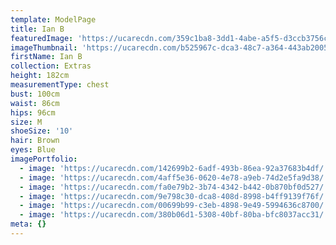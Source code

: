 ```yaml
---
template: ModelPage
title: Ian B
featuredImage: 'https://ucarecdn.com/359c1ba8-3dd1-4abe-a5f5-d3ccb3756c55/'
imageThumbnail: 'https://ucarecdn.com/b525967c-dca3-48c7-a364-443ab2005856/'
firstName: Ian B
collection: Extras
height: 182cm
measurementType: chest
bust: 100cm
waist: 86cm
hips: 96cm
size: M
shoeSize: '10'
hair: Brown
eyes: Blue
imagePortfolio:
  - image: 'https://ucarecdn.com/142699b2-6adf-493b-86ea-92a37683b4df/'
  - image: 'https://ucarecdn.com/4aff5e36-0620-4e78-a9eb-74d2e5fa9d38/'
  - image: 'https://ucarecdn.com/fa0e79b2-3b74-4342-b442-0b870bf0d527/'
  - image: 'https://ucarecdn.com/9e798c30-dca8-408d-8998-b4ff9139f76f/'
  - image: 'https://ucarecdn.com/00699b99-c3eb-4898-9e49-5994636c8700/'
  - image: 'https://ucarecdn.com/380b06d1-5308-40bf-80ba-bfc8037acc31/'
meta: {}
---
```


